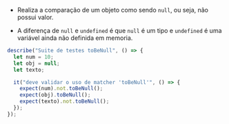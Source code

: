 - Realiza a comparação de um objeto como sendo `null`, ou seja, não possui valor.

- A diferença de `null` e `undefined` é que `null` é um tipo e `undefined` é uma variável ainda não definida em memoria.

```javascript
describe("Suite de testes toBeNull", () => {
  let num = 10;
  let obj = null;
  let texto;

  it("deve validar o uso de matcher 'toBeNull'", () => {
    expect(num).not.toBeNull();
    expect(obj).toBeNull();
    expect(texto).not.toBeNull();
  });
});
```
